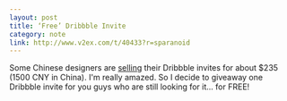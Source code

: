 ```yaml
---
layout: post
title: ‘Free’ Dribbble Invite
category: note
link: http://www.v2ex.com/t/40433?r=sparanoid
---
```


Some Chinese designers are [selling](https://web.archive.org/web/20141230173723/http://bbs.ui.cn/thread-30389-1-1.html) their Dribbble invites for about $235 (1500 CNY in China). I'm really amazed. So I decide to giveaway one Dribbble invite for you guys who are still looking for it... for FREE!
